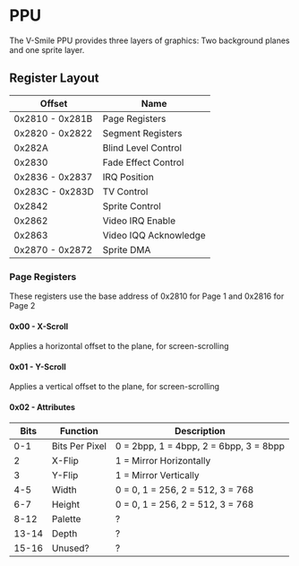# PPU

The V-Smile PPU provides three layers of graphics: Two background planes and one sprite layer.

## Register Layout

| Offset | Name |
| - | - |
| 0x2810 - 0x281B | Page Registers |
| 0x2820 - 0x2822 | Segment Registers 
| 0x282A | Blind Level Control |
| 0x2830 | Fade Effect Control |
| 0x2836 - 0x2837 | IRQ Position |
| 0x283C - 0x283D| TV Control |
| 0x2842  | Sprite Control |
| 0x2862 | Video IRQ Enable | 
| 0x2863 | Video IQQ Acknowledge |
| 0x2870 - 0x2872 | Sprite DMA |

### Page Registers

These registers use the base address of 0x2810 for Page 1 and 0x2816 for Page 2

#### 0x00 - X-Scroll 

Applies a horizontal offset to the plane, for screen-scrolling

#### 0x01 - Y-Scroll 

Applies a vertical offset to the plane, for screen-scrolling

#### 0x02 - Attributes

| Bits | Function | Description | 
| - | - | - |
| 0-1 | Bits Per Pixel | 0 = 2bpp, 1 = 4bpp, 2 = 6bpp, 3 = 8bpp | 
| 2 | X-Flip | 1 = Mirror Horizontally |
| 3 | Y-Flip | 1 = Mirror Vertically | 
| 4-5 | Width | 0 = 0, 1 = 256, 2 = 512, 3 = 768 |
| 6-7 | Height | 0 = 0, 1 = 256, 2 = 512, 3 = 768 |
| 8-12 | Palette | ? |
| 13-14 | Depth | ? |
| 15-16 | Unused? | ? |







